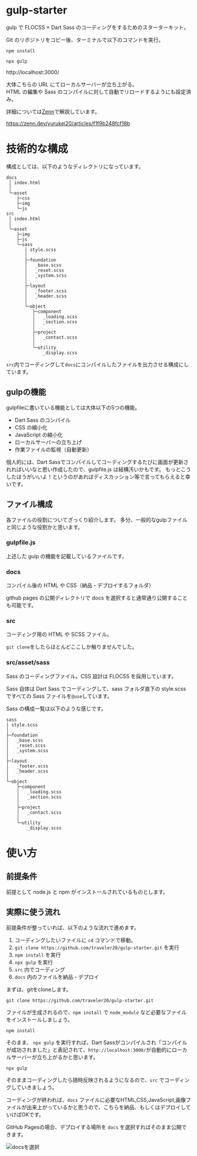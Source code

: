 # gulp-starter

gulp で FLOCSS × Dart Sass のコーディングをするためのスターターキット。

Git のリポジトリをコピー後、ターミナルで以下のコマンドを実行。

`npm install`

`npx gulp`

http://localhost:3000/

大体こちらの URL にてローカルサーバーが立ち上がる。  
HTML の編集や Sass のコンパイルに対して自動でリロードするようにも設定済み。

詳細については[Zenn](https://zenn.dev/yurukei20/articles/f1f9b248fcf18b)で解説しています。

https://zenn.dev/yurukei20/articles/f1f9b248fcf18b

# 技術的な構成

構成としては、以下のようなディレクトリになっています。

```
docs
 │ index.html
 │
 └─asset
    ├─css
    ├─img
    └─js
src
 │ index.html
 │
 └─asset
    ├─img
    ├─js
    └─sass
       │ style.scss
       │
       ├─foundation
       │   _base.scss
       │   _reset.scss
       │   _system.scss
       │
       ├─layout
       │   _footer.scss
       │   _header.scss
       │
       └─object
          ├─component
          │   _loading.scss
          │   _section.scss
          │
          ├─project
          │   _contact.scss
          │
          └─utility
              _display.scss
```

`src`内でコーディングして`docs`にコンパイルしたファイルを出力させる構成にしています。


## gulpの機能

gulpfileに書いている機能としては大体以下の5つの機能。

- Dart Sass のコンパイル
- CSS の縮小化
- JavaScript の縮小化
- ローカルサーバーの立ち上げ
- 作業ファイルの監視（自動更新）

個人的には、Dart Sassでコンパイルしてコーディングするたびに画面が更新されればいいなと思い作成したので、gulpfile.js は結構汚いかもです。
もっとこうしたほうがいいよ！というのがあればディスカッション等で言ってもらえると幸いです。


## ファイル構成

各ファイルの役割についてざっくり紹介します。
多分、一般的なgulpファイルと同じような役割かと思います。

### gulpfile.js

上述した gulp の機能を記載しているファイルです。

### docs

コンパイル後の HTML や CSS（納品・デプロイするフォルダ）

github pages の公開ディレクトリで docs を選択すると通常通り公開することも可能です。

### src

コーディング用の HTML や SCSS ファイル。

`git clone`をしたらほとんどここしか触りませんでした。

### src/asset/sass

Sass のコーディングファイル。CSS 設計は FLOCSS を採用しています。

Sass 自体は Dart Sass でコーディングして、sass フォルダ直下の style.scss ですべての Sass ファイルを`@use`しています。

Sass の構成一覧は以下のような感じです。

```
sass
│ style.scss
│
├─foundation
│   _base.scss
│   _reset.scss
│   _system.scss
│
├─layout
│   _footer.scss
│   _header.scss
│
└─object
    ├─component
    │   _loading.scss
    │   _section.scss
    │
    ├─project
    │   _contact.scss
    │
    └─utility
        _display.scss
```


# 使い方

## 前提条件

前提として node.js と npm がインストールされているものとします。

## 実際に使う流れ

前提条件が整っていれば、以下のような流れで進めます。

1. コーディングしたいファイルに `cd` コマンドで移動。
2. `git clone https://github.com/traveler20/gulp-starter.git` を実行
3. `npm install` を実行
4. `npx gulp` を実行
5. `src` 内でコーディング
6. `docs` 内のファイルを納品・デプロイ

まずは、gitをcloneします。

```
git clone https://github.com/traveler20/gulp-starter.git
``` 

ファイルが生成されるので、`npm install` で `node_module` など必要なファイルをインストールしましょう。

```
npm install
``` 

そのまま、 `npx gulp` を実行すれば、Dart Sassがコンパイルされ「コンパイルが成功されました」と表記されて、`http://localhost:3000/`が自動的にローカルサーバーが立ち上がるかと思います。

```
npx gulp
``` 

そのままコーディングしたら随時反映されるようになるので、`src` でコーディングしていきましょう。

コーディングが終われば、`docs` ファイルに必要なHTML,CSS,JavaScript,画像ファイルが出来上がっているかと思うので、こちらを納品、もしくはデプロイしていけばOKです。

GitHub Pagesの場合、デプロイする場所を `docs` を選択すればそのまま公開できます。

![docsを選択](https://storage.googleapis.com/zenn-user-upload/4f5de145a8c5-20211211.png)
